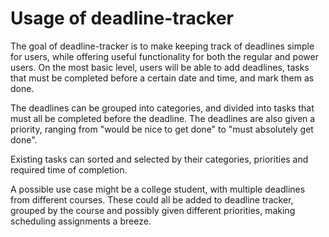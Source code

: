 # Usage of deadline-tracker

The goal of deadline-tracker is to make keeping track of deadlines simple for users, while offering useful functionality for both the regular and power users. On the most basic level, users will be able to add deadlines, tasks that must be completed before a certain date and time, and mark them as done.  

The deadlines can be grouped into categories, and divided into tasks that must all be completed before the deadline. The deadlines are also given a priority, ranging from "would be nice to get done" to "must absolutely get done". 

Existing tasks can sorted and selected by their categories, priorities and required time of completion.

A possible use case might be a college student, with multiple deadlines from different courses. These could all be added to deadline tracker, grouped by the course and possibly given different priorities, making scheduling assignments a breeze.
